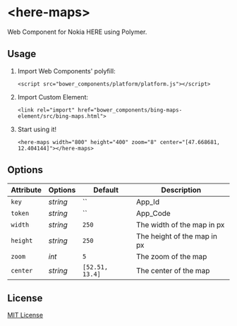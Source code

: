 # &lt;here-maps&gt;

Web Component for Nokia HERE using Polymer.

## Usage

1. Import Web Components' polyfill:

	```
	<script src="bower_components/platform/platform.js"></script>
	```

2. Import Custom Element:

	```
	<link rel="import" href="bower_components/bing-maps-element/src/bing-maps.html">
	```

3. Start using it!

	```
	<here-maps width="800" height="400" zoom="8" center="[47.668681, 12.404144]"></here-maps>
	```

## Options

Attribute   | Options  | Default                                      | Description
---         | ---      | ---                                          | ---
`key`       | *string* | ``  									      | App_Id
`token`     | *string* | ``  									      | App_Code
`width`     | *string* | `250`  									  | The width of the map in px
`height`    | *string* | `250`  									  | The height of the map in px
`zoom`      | *int*    | `5`                                          | The zoom of the map
`center`    | *string* | `[52.51, 13.4]`                              | The center of the map


## License

[MIT License](http://opensource.org/licenses/MIT)

